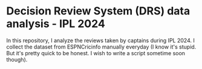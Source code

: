 # Decision Review System (DRS) data analysis - IPL 2024

In this repository, I analyze the reviews taken by captains during IPL 2024. I collect the dataset from ESPNCricinfo manually everyday (I know it's stupid. But it's pretty quick to be honest. I wish to write a script sometime soon though).
